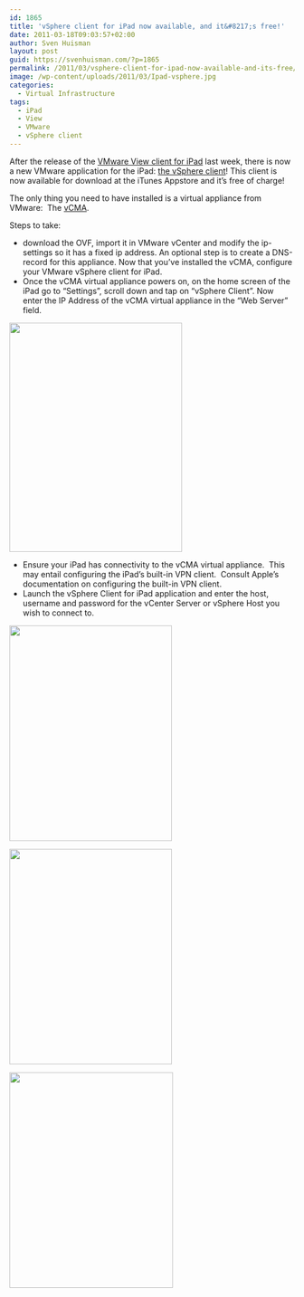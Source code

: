 ```yaml
---
id: 1865
title: 'vSphere client for iPad now available, and it&#8217;s free!'
date: 2011-03-18T09:03:57+02:00
author: Sven Huisman
layout: post
guid: https://svenhuisman.com/?p=1865
permalink: /2011/03/vsphere-client-for-ipad-now-available-and-its-free/
image: /wp-content/uploads/2011/03/Ipad-vsphere.jpg
categories:
  - Virtual Infrastructure
tags:
  - iPad
  - View
  - VMware
  - vSphere client
---
```

After the release of the <a title="VMware View client for iPad" href="https://itunes.apple.com/us/app/vmware-view-for-ipad/id417993697?mt=8" target="_blank">VMware View client for iPad</a> last week, there is now a new VMware application for the iPad: <a title="vSphere for ipad" href="https://itunes.apple.com/us/app/vmware-vsphere-client-for/id417323354?mt=8&ls=1" target="_blank">the vSphere client</a>! This client is now available for download at the iTunes Appstore and it&#8217;s free of charge!

The only thing you need to have installed is a virtual appliance from VMware:  The <a title="VMware vCMA" href="https://labs.vmware.com/flings/vcma" target="_blank">vCMA</a>.

Steps to take:

  * download the OVF, import it in VMware vCenter and modify the ip-settings so it has a fixed ip address. An optional step is to create a DNS-record for this appliance. Now that you&#8217;ve installed the vCMA, configure your VMware vSphere client for iPad.
  * Once the vCMA virtual appliance powers on, on the home screen of the iPad go to &#8220;Settings&#8221;, scroll down and tap on &#8220;vSphere Client&#8221;. Now enter the IP Address of the vCMA virtual appliance in the “Web Server” field.<!--more-->

[<img class="aligncenter size-full wp-image-1866" title="vSphere4ipad" src="https://svenhuisman.com/wp-content/uploads/2011/03/vSphere4ipad.png" alt="" width="305" height="405" srcset="https://svenhuisman.com/wp-content/uploads/2011/03/vSphere4ipad.png 305w, https://svenhuisman.com/wp-content/uploads/2011/03/vSphere4ipad-263x350.png 263w" sizes="(max-width: 305px) 100vw, 305px" />](https://svenhuisman.com/wp-content/uploads/2011/03/vSphere4ipad.png)

  * Ensure your iPad has connectivity to the vCMA virtual appliance.  This may entail configuring the iPad&#8217;s built-in VPN client.  Consult Apple&#8217;s documentation on configuring the built-in VPN client.
  * Launch the vSphere Client for iPad application and enter the host, username and password for the vCenter Server or vSphere Host you wish to connect to.

[<img class="aligncenter size-full wp-image-1867" title="vSphere4ipad2" src="https://svenhuisman.com/wp-content/uploads/2011/03/vSphere4ipad2.png" alt="" width="287" height="381" srcset="https://svenhuisman.com/wp-content/uploads/2011/03/vSphere4ipad2.png 287w, https://svenhuisman.com/wp-content/uploads/2011/03/vSphere4ipad2-263x350.png 263w" sizes="(max-width: 287px) 100vw, 287px" />](https://svenhuisman.com/wp-content/uploads/2011/03/vSphere4ipad2.png)

[<img class="aligncenter size-full wp-image-1868" title="vSphere4ipad3" src="https://svenhuisman.com/wp-content/uploads/2011/03/vSphere4ipad3.png" alt="" width="287" height="381" srcset="https://svenhuisman.com/wp-content/uploads/2011/03/vSphere4ipad3.png 287w, https://svenhuisman.com/wp-content/uploads/2011/03/vSphere4ipad3-263x350.png 263w" sizes="(max-width: 287px) 100vw, 287px" />](https://svenhuisman.com/wp-content/uploads/2011/03/vSphere4ipad3.png)

[<img class="aligncenter size-full wp-image-1869" title="vSphere4ipad4" src="https://svenhuisman.com/wp-content/uploads/2011/03/vSphere4ipad4.png" alt="" width="289" height="381" srcset="https://svenhuisman.com/wp-content/uploads/2011/03/vSphere4ipad4.png 289w, https://svenhuisman.com/wp-content/uploads/2011/03/vSphere4ipad4-265x350.png 265w" sizes="(max-width: 289px) 100vw, 289px" />](https://svenhuisman.com/wp-content/uploads/2011/03/vSphere4ipad4.png)
